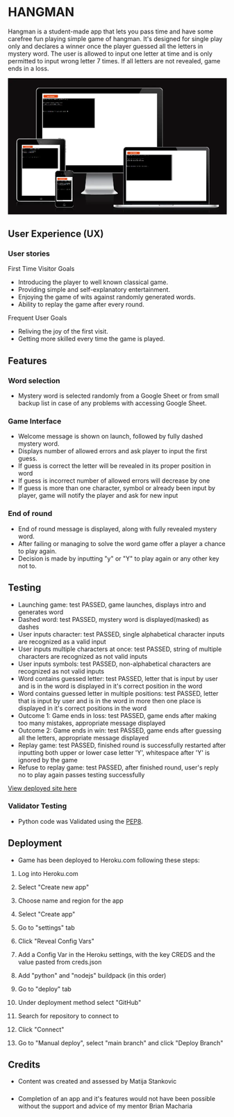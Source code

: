 # HANGMAN

Hangman is a student-made app that lets you pass time and have some carefree fun playing simple game of hangman. 
It's designed for single play only and declares a winner once the player guessed all the letters in mystery word. 
The user is allowed to input one letter at time and is only permitted to input wrong letter 7 times. 
If all letters are not revealed, game ends in a loss. 


![Responsive](assets/images/am_i_responsive.webp)

## User Experience (UX)

### User stories

First Time Visitor Goals

- Introducing the player to well known classical game.
- Providing simple and self-explanatory entertainment.
- Enjoying the game of wits against randomly generated words.
- Ability to replay the game after every round.

Frequent User Goals

- Reliving the joy of the first visit.
- Getting more skilled every time the game is played.

## Features


### Word selection

- Mystery word is selected randomly from a Google Sheet or from small backup list in case of any problems with accessing Google Sheet.


### Game Interface

- Welcome message is shown on launch, followed by fully dashed mystery word.
- Displays number of allowed errors and ask player to input the first guess.
- If guess is correct the letter will be revealed in its proper position in word
- If guess is incorrect number of allowed errors will decrease by one
- If guess is more than one character, symbol or already been input by player,
game will notify the player and ask for new input

### End of round
- End of round message is displayed, along with fully revealed mystery word.
- After failing or managing to solve the word game offer a player a chance to play again.
- Decision is made by inputting "y" or "Y" to play again or any other key not to. 

## Testing

- Launching game: test PASSED, game launches, displays intro and generates word
- Dashed word: test PASSED, mystery word is displayed(masked) as dashes
- User inputs character: test PASSED, single alphabetical character inputs are recognized as a valid input
- User inputs multiple characters at once: test PASSED, string of multiple characters are recognized as not valid inputs
- User inputs symbols: test PASSED, non-alphabetical characters are recognized as not valid inputs
- Word contains guessed letter: test PASSED, letter that is input by user and is in the word is displayed in it's correct position in the word
- Word contains guessed letter in multiple positions: test PASSED, letter that is input by user and is in the word in more then one place is displayed in it's correct positions in the word
- Outcome 1: Game ends in loss: test PASSED, game ends after making too many mistakes, appropriate message displayed
- Outcome 2: Game ends in win: test PASSED, game ends after guessing all the letters, appropriate message displayed
- Replay game: test PASSED, finished round is successfully restarted after inputting both upper or lower case letter 'Y', whitespace after 'Y' is ignored by the game
- Refuse to replay game: test PASSED, after finished round, user's reply no to play again passes testing successfully

[View deployed site here](https://https://ci-hangman-matija-263cf48b7d7a.herokuapp.com/)

### Validator Testing

- Python code was Validated using the [PEP8](https://pep8ci.herokuapp.com/).

## Deployment

- Game has been deployed to Heroku.com following these steps:

1. Log into Heroku.com
2. Select "Create new app"
3. Choose name and region for the app
4. Select "Create app"
5. Go to "settings" tab
6. Click "Reveal Config Vars"
7. Add a Config Var in the Heroku settings, with the key CREDS and the value pasted from creds.json
8. Add "python" and "nodejs" buildpack (in this order)

9. Go to "deploy" tab
10. Under deployment method select "GitHub"
11. Search for repository to connect to
12. Click "Connect"
13. Go to "Manual deploy", select "main branch" and click "Deploy Branch"

## Credits

- Content was created and assessed by Matija Stankovic

###

- Completion of an app and it's features would not have been possible without the support and advice of my mentor Brian Macharia